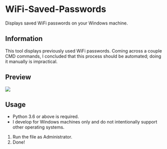 # WiFi-Saved-Passwords
Displays saved WiFi passwords on your Windows machine.

## Information
This tool displays previously used WiFi passwords. Coming across a couple CMD commands, I concluded that this process should be automated; doing it manually is impractical.

## Preview
![](https://i.imgur.com/BmWU5x3.png)

## Usage
- Python 3.6 or above is required.
- I develop for Windows machines only and do not intentionally support other operating systems.
1. Run the file as Administrator.
2. Done!
